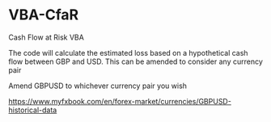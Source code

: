 # VBA-CfaR
Cash Flow at Risk VBA


The code will calculate the estimated loss based on a hypothetical cash flow between GBP and USD. 
This can be amended to consider any currency pair



Amend GBPUSD to whichever currency pair you wish

https://www.myfxbook.com/en/forex-market/currencies/GBPUSD-historical-data 
